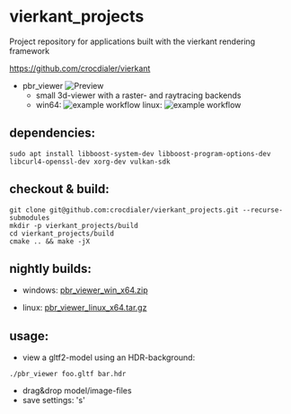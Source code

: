 # vierkant_projects
Project repository for applications built with the vierkant rendering framework

https://github.com/crocdialer/vierkant

- pbr_viewer ![Preview](https://crocdialer.com/wp-content/uploads/2022/10/2022-09-30-chessboard.jpg)
  - small 3d-viewer with a raster- and raytracing backends
  - win64: ![example workflow](https://github.com/crocdialer/vierkant_projects/actions/workflows/cmake_build_windows.yml/badge.svg) linux: ![example workflow](https://github.com/crocdialer/vierkant_projects/actions/workflows/cmake_build.yml/badge.svg)
  
dependencies:
-
`sudo apt install libboost-system-dev libboost-program-options-dev libcurl4-openssl-dev xorg-dev vulkan-sdk`

checkout & build:
-
```
git clone git@github.com:crocdialer/vierkant_projects.git --recurse-submodules
mkdir -p vierkant_projects/build
cd vierkant_projects/build
cmake .. && make -jX
```
nightly builds:
-
- windows:
[pbr_viewer_win_x64.zip](https://github.com/crocdialer/vierkant_projects/releases/download/nightly/pbr_viewer_win_x64.zip)

- linux:
[pbr_viewer_linux_x64.tar.gz](https://github.com/crocdialer/vierkant_projects/releases/download/nightly/pbr_viewer_linux_x64.tar.gz)

usage:
-
- view a gltf2-model using an HDR-background:
```
./pbr_viewer foo.gltf bar.hdr
```

- drag&drop model/image-files
- save settings: 's'